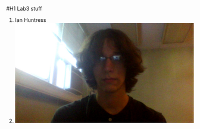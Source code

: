 

#H1 Lab3 stuff

1. Ian Huntress
2. ![alt text](https://github.com/IanHuntress/OpenSourceLabs/blob/master/Lab3/MyFace.jpg "Logo Title Text 1")

